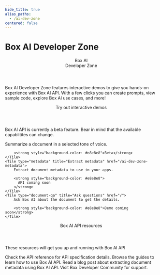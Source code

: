 ```yaml
---
hide_title: true
alias_paths:
  - /ai-dev-zone
centered: false
---
```

# Box AI Developer Zone

<Centered wide id="ai-developer-zone" >
  <HeroImage type="AiDevZone" imageWidth="548" imageHeight="493">
    <Header>
      Box AI</br>
      Developer Zone
    </Header>

Box AI Developer Zone features interactive
demos to give you hands-on experience with Box AI API.
With a few clicks you can create prompts,
view sample code, explore Box AI use cases, and more!
  </HeroImage>
</Centered>

<Centered mid>
  <Header>
    Try out interactive demos
  </Header>
    <p style="text-align: left; margin-left: 0;">
      Box AI API is currently a beta feature. Bear in mind that
      the available capablitites can change.
    </p>
  <TileGrid rows="3">
    <Tile type="summarisation" title="Get a summary" href="/ai-dev-zone-summary">
        Summarize a document in a selected tone of voice. 

        <strong style="background-color: #e8e8e8">Beta</strong>
    </Tile>
    <Tile type="metadata" title="Extract metadata" href="/ai-dev-zone-metadata">
        Extract document metadata to use in your apps.

        <strong style="background-color: #e8e8e8">
          API coming soon
        </strong>
    </Tile>
    <Tile type="document-qa" title="Ask questions" href="/">
        Ask Box AI about the document to get the details.

        <strong style="background-color: #e8e8e8">Demo coming soon</strong>
    </Tile>
  </TileGrid>
</Centered>

<Centered mid>
  <Header>
    Box AI API resources
  </Header>
  <p style="text-align: left; margin-left: 0;">
    These resources will get you up and running with Box AI API
  </p>

  <TileGrid rows="4">
    <Tile type="document" title="Intelligence API reference"
      href="/reference/post-ai-ask/">
        Check the API reference for API specification details.
    </Tile>
    <Tile type="leaflet" title="Developer guide"
      href="/guides/box-ai/">
        Browse the guides to learn how to use Box AI API.
    </Tile>
    <Tile type="pen"
      title="AI-driven Metadata extraction"
      href="https://medium.com/box-developer-blog/box-ai-driven-metadata-extraction-4af9f52feb83">
        Read a blog post about extracting document metadata using Box AI API.
    </Tile>
    <Tile type="speech-bubble" title="Support"
      href="https://forum.box.com/">
        Visit Box Developer Community for support.
    </Tile>
  </TileGrid>
</Centered>
